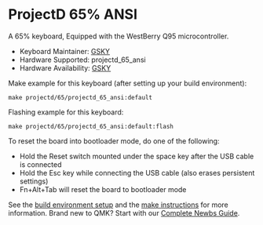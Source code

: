 # ProjectD 65% ANSI 

A 65% keyboard, Equipped with the WestBerry Q95 microcontroller.

* Keyboard Maintainer: [GSKY](https://github.com/gksygithub)
* Hardware Supported: projectd_65_ansi
* Hardware Availability: [GSKY](https://github.com/gksygithub/projectd_65_ansi)

Make example for this keyboard (after setting up your build environment):

    make projectd/65/projectd_65_ansi:default

Flashing example for this keyboard:

    make projectd/65/projectd_65_ansi:default:flash

To reset the board into bootloader mode, do one of the following:

* Hold the Reset switch mounted under the space key after the USB cable is connected
* Hold the Esc key while connecting the USB cable (also erases persistent settings)
* Fn+Alt+Tab will reset the board to bootloader mode

See the [build environment setup](https://docs.qmk.fm/#/getting_started_build_tools) and the [make instructions](https://docs.qmk.fm/#/getting_started_make_guide) for more information. Brand new to QMK? Start with our [Complete Newbs Guide](https://docs.qmk.fm/#/newbs).
